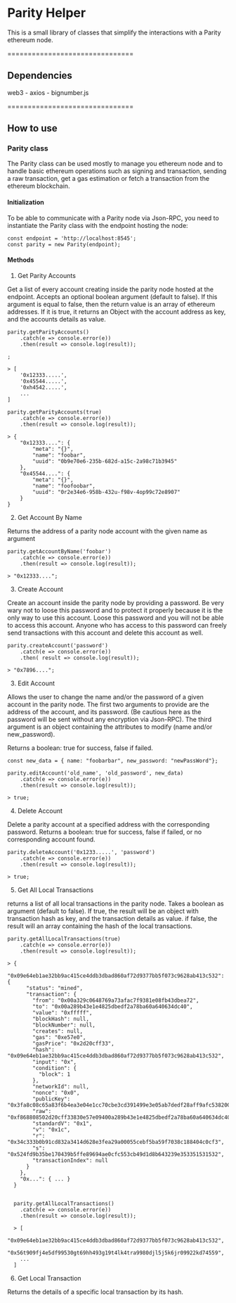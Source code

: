 # Parity Helper

This is a small library of classes that simplify the interactions with a Parity ethereum node.

===============================

## Dependencies

web3 - axios - bignumber.js

===============================

## How to use

### Parity class

The Parity class can be used mostly to manage you ethereum node and to handle basic ethereum operations such as signing and transaction, sending a raw transaction, get a gas estimation or fetch a transaction from the ethereum blockchain.

#### Initialization

To be able to communicate with a Parity node via Json-RPC, you need to instantiate the Parity class with the endpoint hosting the node:

```
const endpoint = 'http://localhost:8545';
const parity = new Parity(endpoint);
```

#### Methods

1. Get Parity Accounts

Get a list of every account creating inside the parity node hosted at the endpoint. Accepts an optional boolean argument (default to false). If this argument is equal to false, then the return value is an array of ethereum addresses. If it is true, it returns an Object with the account address as key, and the accounts details as value.

```
parity.getParityAccounts()
	.catch(e => console.error(e))
	.then(result => console.log(result));

;

> [
	'0x12333.....',
	'0x45544.....',
	'0xh4542.....',
	...
]
```

```
parity.getParityAccounts(true)
	.catch(e => console.error(e))
	.then(result => console.log(result));

> {
	"0x12333....": {
		"meta": "{}",
		"name": "foobar",
		"uuid": "0b9e70e6-235b-682d-a15c-2a98c71b3945"
	},
	"0x45544....": {
		"meta": "{}",
		"name": "foofoobar",
		"uuid": "0r2e34e6-958b-432u-f98v-4op99c72e8907"
	}
}
```

2. Get Account By Name

Returns the address of a parity node account with the given name as argument

```
parity.getAccountByName('foobar')
	.catch(e => console.error(e))
	.then(result => console.log(result));

> "0x12333....";
```

3. Create Account

Create an account inside the parity node by providing a password.
Be very wary not to loose this password and to protect it properly because it is the only way to use this account.
Loose this password and you will not be able to access this account.
Anyone who has access to this password can freely send transactions with this account and delete this account as well.

```
parity.createAccount('password')
	.catch(e => console.error(e))
	.then( result => console.log(result));

> "0x7896....";
```

3. Edit Account

Allows the user to change the name and/or the password of a given account in the parity node.
The  first two arguments to provide are the address of the account, and its password. (Be cautious here as the password will be sent without any encryption via Json-RPC).
The third argument is an object containing the attributes to modify (name and/or new_password).

Returns a boolean: true for success, false if failed.

```
const new_data = { name: "foobarbar", new_password: "newPassWord"};

parity.editAccount('old_name', 'old_password', new_data)
	.catch(e => console.error(e))
	.then(result => console.log(result));

> true;
```

4. Delete Account

Delete a parity account at a specified address with the corresponding password.
Returns a boolean: true for success, false if failed, or no corresponding account found.

```
parity.deleteAccount('0x1233.....', 'password')
	.catch(e => console.error(e))
	.then(result => console.log(result));

> true;
```

5. Get All Local Transactions

returns a list of all local transactions in the parity node.
Takes a boolean as argument (default to false). 
If true, the result will be an object with transaction hash as key, and the transaction details as value.
if false, the result will an array containing the hash of the local transactions.

```
parity.getAllLocalTransactions(true)
	.catch(e => console.error(e))
	.then(result => console.log(result));

> {
    "0x09e64eb1ae32bb9ac415ce4ddb3dbad860af72d9377bb5f073c9628ab413c532": {
      "status": "mined",
      "transaction": {
        "from": "0x00a329c0648769a73afac7f9381e08fb43dbea72",
        "to": "0x00a289b43e1e4825dbedf2a78ba60a640634dc40",
        "value": "0xfffff",
        "blockHash": null,
        "blockNumber": null,
        "creates": null,
        "gas": "0xe57e0",
        "gasPrice": "0x2d20cff33",
        "hash": "0x09e64eb1ae32bb9ac415ce4ddb3dbad860af72d9377bb5f073c9628ab413c532",
        "input": "0x",
        "condition": {
          "block": 1
        },
        "networkId": null,
        "nonce": "0x0",
        "publicKey": "0x3fa8c08c65a83f6b4ea3e04e1cc70cbe3cd391499e3e05ab7dedf28aff9afc538200ff93e3f2b2cb5029f03c7ebee820d63a4c5a9541c83acebe293f54cacf0e",
        "raw": "0xf868808502d20cff33830e57e09400a289b43e1e4825dbedf2a78ba60a640634dc40830fffff801ca034c333b0b91cd832a3414d628e3fea29a00055cebf5ba59f7038c188404c0cf3a0524fd9b35be170439b5ffe89694ae0cfc553cb49d1d8b643239e353351531532",
        "standardV": "0x1",
        "v": "0x1c",
        "r": "0x34c333b0b91cd832a3414d628e3fea29a00055cebf5ba59f7038c188404c0cf3",
        "s": "0x524fd9b35be170439b5ffe89694ae0cfc553cb49d1d8b643239e353351531532",
        "transactionIndex": null
      }
    },
    "0x...": { ... }
  }


  parity.getAllLocalTransactions()
  	.catch(e => console.error(e))
  	.then(result => console.log(result));

  > [
  	"0x09e64eb1ae32bb9ac415ce4ddb3dbad860af72d9377bb5f073c9628ab413c532",
  	"0x56t909fj4e5df99530gt69hh493g19t4lk4tra9980djl5j5k6jr09922kd74559",
  	...
  ]
```

6. Get Local Transaction

Returns the details of a specific local transaction by its hash.




